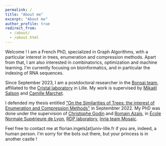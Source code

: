 ```yaml
---
permalink: /
title: "About me"
excerpt: "About me"
author_profile: true
redirect_from: 
  - /about/
  - /about.html
---
```


Welcome ! I am a French PhD, specialized in Graph Algorithms, with a particular interest in trees, enumeration and compression methods. Apart from that, I am also interested in combinatorics, optimization and machine learning. I'm currently focusing on bioinformatics, and in particular the indexing of RNA sequences.

Since September 2023, I am a postdoctoral researcher in the [Bonsai team](https://www.cristal.univ-lille.fr/bonsai/), affiliated to the [Cristal laboratory](https://www.cristal.univ-lille.fr/) in Lille. My work is supervised by [Mikaël Salson](https://mikael-salson.univ-lille.fr/) and [Camille Marchet](https://kamimrcht.github.io/webpage/).

I defended my thesis entitled ["On the Similarities of Trees: the interest of Enumeration and Compression Methods"](https://www.theses.fr/2022ENSL0010) in Septembter 2022. My PhD was done under the supervision of [Christophe Godin](https://team.inria.fr/mosaic/welcome/team-members/christophe-godin) and [Romain Azaïs](http://perso.ens-lyon.fr/romain.azais/), in [École Normale Supérieure de Lyon](http://www.ens-lyon.fr/), [RDP laboratory](http://www.ens-lyon.fr/RDP/), [Inria team Mosaic](https://team.inria.fr/mosaic/).

Feel free to contact me at florian.ingels[at]univ-lille.fr if you are, indeed, a human person. I'm sorry for the bots out there, but your princess is in another castle !
